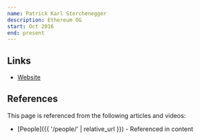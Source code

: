 ```yaml
---
name: Patrick Karl Storchenegger
description: Ethereum OG
start: Oct 2016
end: present
---
```


## Links
- [Website](https://www.moneyhouse.ch/en/person/storchenegger-patrick-karl-61252579401)

## References

This page is referenced from the following articles and videos:

- [People]({{ '/people/' | relative_url }}) - Referenced in content